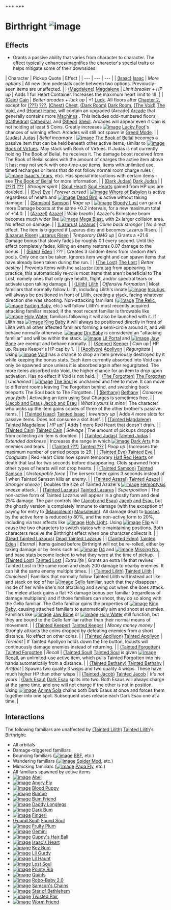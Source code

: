 +++
+++

 # Birthright ![image](/image/Birthright.png) 


Effects
---------


* Grants a passive ability that varies from character to character. The effect typically enhances/magnifies the character's special traits or helps mitigate some of their downsides.




| Character
 | Pickup Quote
 | Effect
 |
| --- | --- | --- |
|  [(Isaac)](/wiki/Isaac "Isaac") [Isaac](/wiki/Isaac "Isaac") | *More options* | All new item pedestals cycle between two options. Previously-seen items are unaffected.
 |
|  [(Magdalene)](/wiki/Magdalene "Magdalene") [Magdalene](/wiki/Magdalene "Magdalene") | *Limit breaker + HP up* | Adds 1 full Heart Container. Increases the maximum heart limit to 18.
 |
|  [(Cain)](/wiki/Cain "Cain") [Cain](/wiki/Cain "Cain") | *Better arcades + luck up* | +1 [Luck](/wiki/Luck "Luck"). All floors after [Chapter 2](/wiki/Chapters "Chapters"), except for [(???)](/wiki/%3F%3F%3F_(Floor) "???") [???](/wiki/%3F%3F%3F_(Floor) "??? (Floor)"), [(Chest)](/wiki/Chest_(Floor) "Chest") [Chest](/wiki/Chest_(Floor) "Chest (Floor)"), [(Dark Room)](/wiki/Dark_Room "Dark Room") [Dark Room](/wiki/Dark_Room "Dark Room"), [(The Void)](/wiki/The_Void "The Void") [The Void](/wiki/The_Void "The Void"), and [(Home)](/wiki/Home "Home") [Home](/wiki/Home "Home"), will contain an upgraded (Arcade) [Arcade](/wiki/Arcade "Arcade") that generally contains more [Machines](/wiki/Machines "Machines") . This includes odd-numbered floors, [(Cathedral)](/wiki/Cathedral "Cathedral") [Cathedral](/wiki/Cathedral "Cathedral"), and [(Sheol)](/wiki/Sheol "Sheol") [Sheol](/wiki/Sheol "Sheol"). Arcades will appear even if Cain is not holding at least 5 Coins. Greatly increases [![image](/image/Lucky_Foot.png)](/wiki/Lucky_Foot "Lucky Foot") [Lucky Foot](/wiki/Lucky_Foot "Lucky Foot")'s chances of winning effect. Arcades will still not spawn in [Greed Mode](/wiki/Greed_Mode "Greed Mode").
 |
|  [(Judas)](/wiki/Judas "Judas") [Judas](/wiki/Judas "Judas") | *Belial incarnate* | [![image](/image/The_Book_of_Belial.png)](/wiki/The_Book_of_Belial "The Book of Belial") [The Book of Belial](/wiki/The_Book_of_Belial "The Book of Belial") becomes a passive item that can be held beneath other active items, similar to [![image](/image/Book_of_Virtues.png)](/wiki/Book_of_Virtues "Book of Virtues") [Book of Virtues](/wiki/Book_of_Virtues "Book of Virtues"). May stack with Book of Virtues. If Judas is not currently holding The Book of Belial, he receives it. The damage boost received from The Book of Belial scales with the amount of charges the active item above it has; may not work with one-time-use items, items with unlimited use, timed recharges or items that do not follow normal room charge rules ([![image](/image/Isaac%27s_Tears.png)](/wiki/Isaac%27s_Tears "Isaac's Tears") [Isaac's Tears](/wiki/Isaac%27s_Tears "Isaac's Tears"), etc). Has special interactions with certain items - see [The Book of Belial](/wiki/The_Book_of_Belial#Synergies "The Book of Belial") for more information.
 |
|  [(Dark Judas)](/wiki/Dark_Judas "Dark Judas") [Dark Judas](/wiki/Dark_Judas "Dark Judas") |
|  [(???)](/wiki/%3F%3F%3F_(Character) "???") [???](/wiki/%3F%3F%3F_(Character) "??? (Character)") | *Stronger spirit* | [(Soul Heart)](/wiki/Soul_Heart "Soul Heart") [Soul Hearts](/wiki/Soul_Heart "Soul Heart") gained from HP ups are doubled.
 |
|  [(Eve)](/wiki/Eve "Eve") [Eve](/wiki/Eve "Eve") | *Forever cursed* | [![image](/image/Whore_of_Babylon.png)](/wiki/Whore_of_Babylon "Whore of Babylon") [Whore of Babylon](/wiki/Whore_of_Babylon "Whore of Babylon") is active regardless of health and [![image](/image/Dead_Bird.png)](/wiki/Dead_Bird "Dead Bird") [Dead Bird](/wiki/Dead_Bird "Dead Bird") is active without taking damage.
 |
|  [(Samson)](/wiki/Samson "Samson") [Samson](/wiki/Samson "Samson") | *Rage up* | [![image](/image/Bloody_Lust.png)](/wiki/Bloody_Lust "Bloody Lust") [Bloody Lust](/wiki/Bloody_Lust "Bloody Lust") can gain 4 more Damage boosts at the same +0.2 intervals, for a new maximum total of +14.0.
 |
|  [(Azazel)](/wiki/Azazel "Azazel") [Azazel](/wiki/Azazel "Azazel") | *Wide breath* | Azazel's Brimstone beam becomes much wider like [![image](/image/Mega_Blast.png)](/wiki/Mega_Blast "Mega Blast") [Mega Blast](/wiki/Mega_Blast "Mega Blast"), with 2x larger collision area. No effect on damage.
 |
|  [(Lazarus)](/wiki/Lazarus "Lazarus") [Lazarus](/wiki/Lazarus "Lazarus") | *Come back stronger* | No direct effect. The item is triggered if Lazarus dies and becomes Lazarus Risen.
 |
|  [(Lazarus Risen)](/wiki/Lazarus_Risen "Lazarus Risen") [Lazarus Risen](/wiki/Lazarus_Risen "Lazarus Risen") | *Temporary DMG up* | Grants a +21.6 Damage bonus that slowly fades by roughly 0.1 every second. Until the effect completely fades, killing an enemy restores 0.07 damage to the bonus.
 |
|  [(Eden)](/wiki/Eden "Eden") [Eden](/wiki/Eden "Eden") | *???* | Creates 3 random items from random item pools. Only one can be taken. Ignores item weight and can spawn items that have already been taken during the run.
 |
|  [(The Lost)](/wiki/The_Lost "The Lost") [The Lost](/wiki/The_Lost "The Lost") | *Better destiny* | Prevents items with the [`nolostbr` item tag](/wiki/Item_Tags_nolostbr "Item Tags nolostbr") from appearing. In practice, this automatically re-rolls most items that aren't beneficial to The Lost, namely ones that only give health, flight, and/or spectral tears or activate upon taking damage.
 |
|  [(Lilith)](/wiki/Lilith "Lilith") [Lilith](/wiki/Lilith "Lilith") | *Offensive Formation* | Most familiars that normally follow Lilith, including Lilith's innate [![image](/image/Incubus.png)](/wiki/Incubus "Incubus") [Incubus](/wiki/Incubus "Incubus"), will always be positioned in front of Lilith, creating a stack, facing whatever direction she was shooting. Non-attacking familiars ([![image](/image/The_Relic.png)](/wiki/The_Relic "The Relic") [The Relic](/wiki/The_Relic "The Relic"), [![image](/image/Farting_Baby.png)](/wiki/Farting_Baby "Farting Baby") [Farting Baby](/wiki/Farting_Baby "Farting Baby"), etc.) will follow Lilith's most recently acquired attacking familiar instead; if the most recent familiar is throwable like [![image](/image/Holy_Water.png)](/wiki/Holy_Water "Holy Water") [Holy Water](/wiki/Holy_Water "Holy Water"), familiars following it will also be launched with it. If Lilith has [![image](/image/King_Baby.png)](/wiki/King_Baby "King Baby") [King Baby](/wiki/King_Baby "King Baby") it will always be positioned directly in front of Lilith with all other affected familiars forming a semi-circle around it, and will behave normally otherwise. [![image](/image/Dry_Baby.png)](/wiki/Dry_Baby "Dry Baby") [Dry Baby](/wiki/Dry_Baby "Dry Baby") is considered an "attacking familiar" and will be within the stack. [![image](/image/Lil_Portal.png)](/wiki/Lil_Portal "Lil Portal") [Lil Portal](/wiki/Lil_Portal "Lil Portal") and [![image](/image/Jaw_Bone.png)](/wiki/Jaw_Bone "Jaw Bone") [Jaw Bone](/wiki/Jaw_Bone "Jaw Bone") are exempt and behave normally.
 |
|  [(Keeper)](/wiki/Keeper "Keeper") [Keeper](/wiki/Keeper "Keeper") | *Coin up* | HP up. Raises Keeper's HP cap by 1.
 |
|  [(Apollyon)](/wiki/Apollyon "Apollyon") [Apollyon](/wiki/Apollyon "Apollyon") | *Regurgitate* | Using [![image](/image/Void.png)](/wiki/Void "Void") [Void](/wiki/Void "Void") has a chance to drop an item previously destroyed by it while keeping the bonus stats. Each item currently absorbed into Void can only be spawned once unless it is absorbed again after regurgitated. The more items absorbed into Void, the higher chance for an item to drop upon activation. Has no effect if Void is not held.
 |
|  [(The Forgotten)](/wiki/The_Forgotten "The Forgotten") [The Forgotten](/wiki/The_Forgotten "The Forgotten") | *Unchained* |  [![image](/image/The_Soul.png)](/wiki/The_Soul_(Character) "The Soul") [The Soul](/wiki/The_Soul_(Character) "The Soul (Character)") is unchained and free to move. It can move to different rooms leaving The Forgotten behind, and switching back teleports The Soul back to The Forgotten.
 |
|  [(Bethany)](/wiki/Bethany "Bethany") [Bethany](/wiki/Bethany "Bethany") | *Conserve your faith* | Activating an item using Soul Charges is sometimes free.
 |
|  [(Jacob and Esau)](/wiki/Jacob_and_Esau "Jacob and Esau") [Jacob and Esau](/wiki/Jacob_and_Esau "Jacob and Esau") | *What's yours is mine* | The character who picks up the item gains copies of three of the other brother's passive items.
 |
|  [(Tainted Isaac)](/wiki/Tainted_Isaac "Tainted Isaac") [Tainted Isaac](/wiki/Tainted_Isaac "Tainted Isaac") | *Inventory up* | Adds 4 more slots for passive items. Does not consume a slot itself.
 |
|  [(Tainted Magdalene)](/wiki/Tainted_Magdalene "Tainted Magdalene") [Tainted Magdalene](/wiki/Tainted_Magdalene "Tainted Magdalene") | *HP up!* | Adds 1 more Red Heart that doesn't drain.
 |
|  [(Tainted Cain)](/wiki/Tainted_Cain "Tainted Cain") [Tainted Cain](/wiki/Tainted_Cain "Tainted Cain") | *Salvage* | The amount of pickups dropped from collecting an item is doubled.
 |
|  [(Tainted Judas)](/wiki/Tainted_Judas "Tainted Judas") [Tainted Judas](/wiki/Tainted_Judas "Tainted Judas") | *Extended darkness* | Increases the range in which [![image](/image/Dark_Arts.png)](/wiki/Dark_Arts "Dark Arts") [Dark Arts](/wiki/Dark_Arts "Dark Arts") hits enemies and tears.
 |
|  [(Tainted ???)](/wiki/Tainted_%3F%3F%3F "Tainted ???") [Tainted ???](/wiki/Tainted_%3F%3F%3F "Tainted ???") | *Poop up* | Increases the maximum number of carried poops to 29.
 |
|  [(Tainted Eve)](/wiki/Tainted_Eve "Tainted Eve") [Tainted Eve](/wiki/Tainted_Eve "Tainted Eve") | *Coagulate* | Red Heart Clots now spawn temporary [Half Red Hearts](/wiki/Hearts "Hearts") on death that last for two seconds before disappearing. Clots spawned from other types of hearts will not drop hearts.
 |
|  [(Tainted Samson)](/wiki/Tainted_Samson "Tainted Samson") [Tainted Samson](/wiki/Tainted_Samson "Tainted Samson") | *Unstoppable force* | The berserk timer gains 3 seconds instead of 1 when Tainted Samson kills an enemy.
 |
|  [(Tainted Azazel)](/wiki/Tainted_Azazel "Tainted Azazel") [Tainted Azazel](/wiki/Tainted_Azazel "Tainted Azazel") | *Stronger sneeze* | Doubles the size of Tainted Azazel's [![image](/image/Hemoptysis.png)](/wiki/Hemoptysis "Hemoptysis") [Hemoptysis](/wiki/Hemoptysis "Hemoptysis") sneeze attack.
 |
|  [(Tainted Lazarus)](/wiki/Tainted_Lazarus "Tainted Lazarus") [Tainted Lazarus](/wiki/Tainted_Lazarus "Tainted Lazarus") | *Superposition* | The non-active form of Tainted Lazarus will appear in a ghostly form and deal 25% damage. The pair controls like  [(Jacob and Esau)](/wiki/Jacob_and_Esau "Jacob and Esau") [Jacob and Esau](/wiki/Jacob_and_Esau "Jacob and Esau"), but the ghostly version is completely immune to damage (with the exception of paying for entry to [(Mausoleum)](/wiki/Mausoleum "Mausoleum") [Mausoleum](/wiki/Mausoleum "Mausoleum")). All damage dealt to [bosses](/wiki/Bosses "Bosses") by the active form is reduced to 80%, and the non-active form to 20%, including via tear effects like [![image](/image/Holy_Light.png)](/wiki/Holy_Light "Holy Light") [Holy Light](/wiki/Holy_Light "Holy Light"). Using [![image](/image/Flip.png)](/wiki/Flip "Flip") [Flip](/wiki/Flip "Flip") will cause the two characters to switch states while maintaining positions. Both characters receive the Birthright effect when one character collects it.
 |
|  [(Dead Tainted Lazarus)](/wiki/Dead_Tainted_Lazarus "Dead Tainted Lazarus") [Dead Tainted Lazarus](/wiki/Dead_Tainted_Lazarus "Dead Tainted Lazarus") |
|  [(Tainted Eden)](/wiki/Tainted_Eden "Tainted Eden") [Tainted Eden](/wiki/Tainted_Eden "Tainted Eden") | *Eternal* | Items gained before Birthright will not be re-rolled, either by taking damage or by items such as [![image](/image/D4.png)](/wiki/D4 "D4") [D4](/wiki/D4 "D4") and [![image](/image/Missing_No..png)](/wiki/Missing_No. "Missing No.") [Missing No.](/wiki/Missing_No. "Missing No."), and base stats become locked to what they were at the time of pickup.
 |
|  [(Tainted Lost)](/wiki/Tainted_Lost "Tainted Lost") [Tainted Lost](/wiki/Tainted_Lost "Tainted Lost") | *Extra life* | Grants an extra life that revives Tainted Lost in the same room and deals 200 damage to nearby enemies. It can hit the same enemy multiple times.
 |
|  [(Tainted Lilith)](/wiki/Tainted_Lilith "Tainted Lilith") [Tainted Lilith](/wiki/Tainted_Lilith "Tainted Lilith") | *Conjoined* | Familiars that normally follow Tainted Lilith will instead act like and stack on top of her [![image](/image/Gello.png)](/wiki/Gello "Gello") [Gello](/wiki/Gello "Gello") familiar, such that they disappear inside of her while she's not attacking and swing out when she does attack. The melee attack gains a flat +3 damage bonus per familiar (regardless of damage multipliers) and if those familiars can shoot, they do so along with the Gello familiar. The Gello familiar gains the properties of [![image](/image/King_Baby.png)](/wiki/King_Baby "King Baby") [King Baby](/wiki/King_Baby "King Baby"), causing attached familiars to automatically aim and shoot at enemies. Familiars like [![image](/image/Jaw_Bone.png)](/wiki/Jaw_Bone "Jaw Bone") [Jaw Bone](/wiki/Jaw_Bone "Jaw Bone") or [![image](/image/Holy_Water.png)](/wiki/Holy_Water "Holy Water") [Holy Water](/wiki/Holy_Water "Holy Water") still function, but they are bound to the Gello familiar rather than their normal means of movement.
 |
|  [(Tainted Keeper)](/wiki/Tainted_Keeper "Tainted Keeper") [Tainted Keeper](/wiki/Tainted_Keeper "Tainted Keeper") | *Money money money* | Strongly attracts the coins dropped by defeating enemies from a short distance. No effect on other coins.
 |
|  [(Tainted Apollyon)](/wiki/Tainted_Apollyon "Tainted Apollyon") [Tainted Apollyon](/wiki/Tainted_Apollyon "Tainted Apollyon") | *Torment* | If Tainted Apollyon holds down the fire button, locusts will continuously damage enemies instead of returning.
 |
|  [(Tainted Forgotten)](/wiki/Tainted_Forgotten "Tainted Forgotten") [Tainted Forgotten](/wiki/Tainted_Forgotten "Tainted Forgotten") | *Recall* |  [(Tainted Soul)](/wiki/Tainted_Soul "Tainted Soul") [Tainted Soul](/wiki/Tainted_Soul "Tainted Soul") is given [![image](/image/Recall.png)](/wiki/Recall "Recall") [Recall](/wiki/Recall "Recall"), an unlimited-use active item, which pulls Tainted Forgotten into his hands automatically from a distance.
 |
|  [(Tainted Bethany)](/wiki/Tainted_Bethany "Tainted Bethany") [Tainted Bethany](/wiki/Tainted_Bethany "Tainted Bethany") | *Artifact* | Spawns two quality 3 wisps and two quality 4 wisps. These have much higher HP than other wisps
 |
|  [(Tainted Jacob)](/wiki/Tainted_Jacob "Tainted Jacob") [Tainted Jacob](/wiki/Tainted_Jacob "Tainted Jacob") | *It's not yours* | [(Dark Esau)](/wiki/Tainted_Jacob#Dark_Esau "Dark Esau") [Dark Esau](/wiki/Tainted_Jacob#Dark_Esau "Tainted Jacob") splits into two. Both Esaus will always charge at the same time, and one will not charge if the other is not in position. Using [![image](/image/Anima_Sola.png)](/wiki/Anima_Sola "Anima Sola") [Anima Sola](/wiki/Anima_Sola "Anima Sola") chains both Dark Esaus at once and forces them together into one spot. Subsequent uses release each Dark Esau one at a time.
 |


Interactions
--------------


The following familiars are unaffected by  [(Tainted Lilith)](/wiki/Tainted_Lilith "Tainted Lilith") [Tainted Lilith](/wiki/Tainted_Lilith "Tainted Lilith")'s Birthright:




* All orbitals
* Damage-triggered familiars
* Bouncing familiars ([![image](/image/BBF.png)](/wiki/BBF "BBF") [BBF](/wiki/BBF "BBF"), etc.)
* Wandering familiars ([![image](/image/Spider_Mod.png)](/wiki/Spider_Mod "Spider Mod") [Spider Mod](/wiki/Spider_Mod "Spider Mod"), etc.)
* Mimicking familiars ([![image](/image/Papa_Fly.png)](/wiki/Papa_Fly "Papa Fly") [Papa Fly](/wiki/Papa_Fly "Papa Fly"), etc.)
* All familiars spawned by active items
* [![image](/image/Abel.png)](/wiki/Abel "Abel") [Abel](/wiki/Abel "Abel")
* [![image](/image/Angry_Fly.png)](/wiki/Angry_Fly "Angry Fly") [Angry Fly](/wiki/Angry_Fly "Angry Fly")
* [![image](/image/Blood_Puppy.png)](/wiki/Blood_Puppy "Blood Puppy") [Blood Puppy](/wiki/Blood_Puppy "Blood Puppy")
* [![image](/image/Bumbo.png)](/wiki/Bumbo "Bumbo") [Bumbo](/wiki/Bumbo "Bumbo")
* [![image](/image/Bum_Friend.png)](/wiki/Bum_Friend "Bum Friend") [Bum Friend](/wiki/Bum_Friend "Bum Friend")
* [![image](/image/Daddy_Longlegs.png)](/wiki/Daddy_Longlegs "Daddy Longlegs") [Daddy Longlegs](/wiki/Daddy_Longlegs "Daddy Longlegs")
* [![image](/image/Dark_Bum.png)](/wiki/Dark_Bum "Dark Bum") [Dark Bum](/wiki/Dark_Bum "Dark Bum")
* [![image](/image/Finger!.png)](/wiki/Finger! "Finger!") [Finger!](/wiki/Finger! "Finger!")
* [(Found Soul)](/wiki/Found_Soul "Found Soul") [Found Soul](/wiki/Found_Soul "Found Soul")
* [![image](/image/Fruity_Plum.png)](/wiki/Fruity_Plum "Fruity Plum") [Fruity Plum](/wiki/Fruity_Plum "Fruity Plum")
* [![image](/image/Gemini_(Item).png)](/wiki/Gemini_(Item) "Gemini") [Gemini](/wiki/Gemini_(Item) "Gemini (Item)")
* [![image](/image/Guppy%27s_Hair_Ball.png)](/wiki/Guppy%27s_Hair_Ball "Guppy's Hair Ball") [Guppy's Hair Ball](/wiki/Guppy%27s_Hair_Ball "Guppy's Hair Ball")
* [![image](/image/Isaac%27s_Heart.png)](/wiki/Isaac%27s_Heart "Isaac's Heart") [Isaac's Heart](/wiki/Isaac%27s_Heart "Isaac's Heart")
* [![image](/image/Key_Bum.png)](/wiki/Key_Bum "Key Bum") [Key Bum](/wiki/Key_Bum "Key Bum")
* [![image](/image/Lil_Gurdy.png)](/wiki/Lil_Gurdy "Lil Gurdy") [Lil Gurdy](/wiki/Lil_Gurdy "Lil Gurdy")
* [![image](/image/Lil_Haunt.png)](/wiki/Lil_Haunt "Lil Haunt") [Lil Haunt](/wiki/Lil_Haunt "Lil Haunt")
* [![image](/image/Lost_Soul.png)](/wiki/Lost_Soul "Lost Soul") [Lost Soul](/wiki/Lost_Soul "Lost Soul")
* [![image](/image/Pointy_Rib.png)](/wiki/Pointy_Rib "Pointy Rib") [Pointy Rib](/wiki/Pointy_Rib "Pointy Rib")
* [![image](/image/Quints.png)](/wiki/Quints "Quints") [Quints](/wiki/Quints "Quints")
* [![image](/image/Robo-Baby_2.0.png)](/wiki/Robo-Baby_2.0 "Robo-Baby 2.0") [Robo-Baby 2.0](/wiki/Robo-Baby_2.0 "Robo-Baby 2.0")
* [![image](/image/Samson%27s_Chains.png)](/wiki/Samson%27s_Chains "Samson's Chains") [Samson's Chains](/wiki/Samson%27s_Chains "Samson's Chains")
* [![image](/image/Star_of_Bethlehem.png)](/wiki/Star_of_Bethlehem "Star of Bethlehem") [Star of Bethlehem](/wiki/Star_of_Bethlehem "Star of Bethlehem")
* [![image](/image/Twisted_Pair.png)](/wiki/Twisted_Pair "Twisted Pair") [Twisted Pair](/wiki/Twisted_Pair "Twisted Pair")
* [![image](/image/Worm_Friend.png)](/wiki/Worm_Friend "Worm Friend") [Worm Friend](/wiki/Worm_Friend "Worm Friend")



